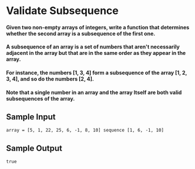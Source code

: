 # Validate Subsequence

#### Given two non-empty arrays of integers, write a function that determines whether the second array is a subsequence of the first one.

#### A subsequence of an array is a set of numbers that aren't necessarily adjacent in the array but that are in the same order as they appear in the array. 

#### For instance, the numbers [1, 3, 4] form a subsequence of the array [1, 2, 3, 4], and so do the numbers [2, 4]. 

#### Note that a single number in an array and the array Itself are both valid subsequences of the array.

## Sample Input
    array = [5, 1, 22, 25, 6, -1, 8, 10] sequence [1, 6, -1, 10]

## Sample Output
    true